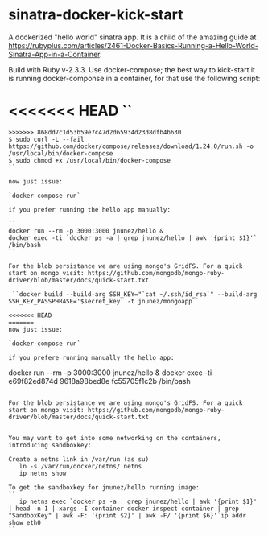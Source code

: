 # sinatra-docker-kick-start
A dockerized "hello world" sinatra app. It is a child of the amazing guide at https://rubyplus.com/articles/2461-Docker-Basics-Running-a-Hello-World-Sinatra-App-in-a-Container.

Build with Ruby v-2.3.3. Use docker-compose; the best way to kick-start it is running docker-componse in a container, for that use the following script:

<<<<<<< HEAD
``
=======
```
>>>>>>> 868dd7c1d53b59e7c47d2d65934d23d8dfb4b630
$ sudo curl -L --fail https://github.com/docker/compose/releases/download/1.24.0/run.sh -o /usr/local/bin/docker-compose
$ sudo chmod +x /usr/local/bin/docker-compose
``

now just issue:

`docker-compose run`

if you prefer running the hello app manually:

``
docker run --rm -p 3000:3000 jnunez/hello &
docker exec -ti `docker ps -a | grep jnunez/hello | awk '{print $1}'` /bin/bash
``

For the blob persistance we are using mongo's GridFS. For a quick start on mongo visit: https://github.com/mongodb/mongo-ruby-driver/blob/master/docs/quick-start.txt 

 ``docker build --build-arg SSH_KEY="`cat ~/.ssh/id_rsa`" --build-arg SSH_KEY_PASSPHRASE='$secret_key' -t jnunez/mongoapp``

<<<<<<< HEAD
=======
now just issue:

`docker-compose run`

if you prefere running manually the hello app:

```
docker run --rm -p 3000:3000 jnunez/hello &
docker exec -ti e69f82ed874d 9618a98bed8e fc55705f1c2b /bin/bash
```

For the blob persistance we are using mongo's GridFS. For a quick start on mongo visit: https://github.com/mongodb/mongo-ruby-driver/blob/master/docs/quick-start.txt 


You may want to get into some networking on the containers, introducing sandboxkey:

Create a netns link in /var/run (as su)
   ln -s /var/run/docker/netns/ netns
   ip netns show

To get the sandboxkey for jnunez/hello running image:
``
   ip netns exec `docker ps -a | grep jnunez/hello | awk '{print $1}' | head -n 1 | xargs -I container docker inspect container | grep "SandboxKey" | awk -F: '{print $2}' | awk -F/ '{print $6}'`ip addr show eth0
``
